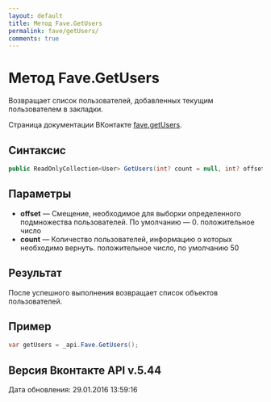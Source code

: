 ```yaml
---
layout: default
title: Метод Fave.GetUsers
permalink: fave/getUsers/
comments: true
---
```

# Метод Fave.GetUsers
Возвращает список пользователей, добавленных текущим пользователем в закладки.

Страница документации ВКонтакте [fave.getUsers](https://vk.com/dev/fave.getUsers).

## Синтаксис
``` csharp
public ReadOnlyCollection<User> GetUsers(int? count = null, int? offset = null)
```

## Параметры
+ **offset** — Смещение, необходимое для выборки определенного подмножества пользователей. По умолчанию — 0. положительное число
+ **count** — Количество пользователей, информацию о которых необходимо вернуть. положительное число, по умолчанию 50

## Результат
После успешного выполнения возвращает список объектов пользователей.

## Пример
``` csharp
var getUsers = _api.Fave.GetUsers();
```

## Версия Вконтакте API v.5.44
Дата обновления: 29.01.2016 13:59:16
